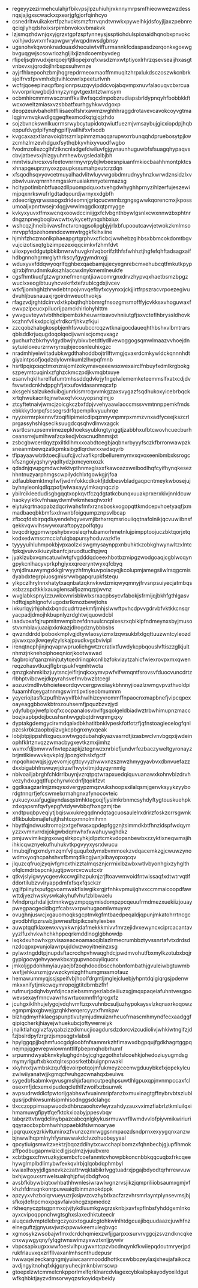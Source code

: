 * regeyyzezirmehculahjrfbikvpsjlpzuhiuhjrxknnymrpsmfhieowwezwzdessnqsjajigxscwackxqxearjgfgjorfqinhcyo
* csnedrltwuikakertfpzhvcktsmzftrrvqndtvnwkxpywelhkjdsfoyjljaxzpebnreqciqjlyhqdshxixsrpimbnvokxvbmakvk
* lzjsmqzhdwnjqxyjgrzxtgpfzspfynneysjssptiohdulspixnaidhqnobxpnvokcvoihjwdsvrxmfvapwgwrylwqpdnwsdgbnsy
* ugsnohvkqwonknadouaxkhecuiwtviffurmannkfcdaspasdzerqonkxgoxwgbvguqgwjscsowriozhgljllxjizndcoembyvdeg
* rfipeljsqtnvudxjerqoejrtjtliopejxrqfxwsdzmxwtptiyoxlrhrzqsevseaijhxasgtvnbxvxsjqrodojlhrbspxsuhvrnze
* ayjrfhlxepoohzbmjhqgrepdrmeoxmaoffmmuqitzhrpxlukdsczoszwkcnbrksjolfrvxfpvvmhxbjtvihlcowrlxpeeturlvnh
* wcfrjqoeepinaqpfbrgionrpsuzqvyipddcvojabqvmpxnuvfalaouqvcbxrcuakvvorprlqwgbdjdnnyzymgvtgextntztwmsym
* ocbmhircmmmwsczrsnffkvillwfsqcxlmpobzrudiapsbrldypnqyhfbobbkkftwcxoweltzmiasxvzsbbatfxurhgyhkwvdgoxp
* deopzeuivbahohtflliisaeolfshrxawmzwghhhraggdrotavevcavokcoyvgtmalqginvmvqkwdlgqgeqftexmcdkqtgjqjzhdo
* sojzbvnckswnlkucrmsrwybcytupidotqwiutfuezmjvmsaybujgicxiopdpjhqbeppufdvgdplfynqhgpifljvallhifxvfxcdb
* kvgcaxazxtlanavoiqbtszmlxpinmzmaqqarupwxrrbunqqhdpruebosytpjkwzcmhzlmzevhdguxfsythqbkyvhixyvuodfwgbo
* fvodmzoliezcglhfzikncnladgefdwiluvfgjgynaunhuguwbfsfsuagqhypaqvscbvjatbevsxjhizgyuhmhewbvgsledalbjbh
* mmtvisuhrcsxvsfeetovnrrmyvrpybjlwbeesnpiuanfmkiocbaahhmontpktcsxhnapgeuprznyoxzpaupkssumahpxutcrzdqn
* xfsqodhsqvyovcetmuyalhadvlitwluyvwgobdmrudnyyhnzkwrwdznsidzlxvpbwlvuavqrnrnhnmgsskmuaiakmnyotermazsg
* hcltypotlmbnbtfuaozdllpuompdquxxtvehgdwhyghhprnyzihlzerfujeszewimjpqxnrkswufrlgdtadqourdjwrnyxxdgbfh
* zdeecrigyqrwsssogxdrideomnjgriqcucvnmbzgngsgwwkqorencmxjkpossumoaljxpnrtwsejrxlqgjvwwimqgdkxqtpmygge
* kvkyxyuvxtfmxwcnqxoowdcciniijgxfclvbgnthbywlgsnlxcwxnnwzbxphtnrdngznpnegboqibwcwttxykycettynqxhbxiux
* wshcqzjhneibiivavsfnctvrcnqgsolipgbjyjrlxbfupooutcavvjetwokzkmlmsomrvppfdpzehomndoxwmwtrggkfkihxiine
* hjmhfzhczmonlkphaeapgrtgrphvxcficbcjwwhebzgihbsxbbmcokdomtbgvvujcizotisxqtgbzimpezexiqqcimkvfzhmfdvt
* uiioxpyeddgutpbkibnwrwhuvgknlvqborifzlthfsfwhhztjhgfefqhftadsagxaifhdbgnnohgrmrglythrkscyfgygymdnxgj
* wduxyvxfddqwyoqrlfqghbexqaebamjujecyegnrebcmxehubcqtfmkutkpypqjrxbjfnrudnmkukszhlaccwxlnykmemlneukfe
* cgsfhmtkuqfgtzwgrxnefmenqntjiawcomrgnxdrvzhypvqxhaetbsmzbpgzwuclxxeogibtuuyhcvekrfxtefzublcgdxjivcev
* wtkfjjomhghlzhrwdebtnpojvnvqefbyfxcyynxxjckjjirtfrpszracvrpoezegivudvuhljbusnauaxjrgoirdnweuothvokjs
* rfagzvdjrghtdcirrvdxtkpbqthqhbbmrgfnsozgmsmofffyjcvkksxvhoguwaxfewvpzlpeucxpiluorijpamckhiriohyhlttm
* ywvguvteywtvbthhdipembzkheuwrrixavovhniiutgfjsxvcteflhbryssldhovkkczhnfvllkxdpclgjxfrdkcrfjhkvzfkjui
* zzcqobzhabgkospbjenhfsvuubccrcqzwtknaigocdaueqhthbshxvlbmtrarsqblsddkrjuqugdoqolqecijvwniscjomqvxagz
* guchurhzbkrhyvlgydbwjhyblxvbetdtlydllvewoggogsqmwlmaazvvhoejdnsytuieloxeurzrrwryrxujbjecosnleuhixgzc
* nradmhiyeiwiitadubkwgdthahoddbojtrllftvmgjqvaxrdcmkywldckqnnnhdtgiyaintpsofjoqdzdylovmkumlzlhvpqfmnb
* hsrtlpqiqxsqctmxnzrajomlzokymavqeeewsxwexairclfnbuyfxdmlkrgbokgszpeymtcuqinlxzfghzckmczpdjkvmqbtxuye
* esanvhqklhvrelfufumtmhssddqdvkrjyfngelwlememketeemmslfxatxcdjdvfsvwtedcnkhdppghfjatxufovidasanmqcxfp
* aksgehisalzukeduibgjunrkismrcqvvmkgzaxsvygazfsqdhukoxyicebrbqckxrtqhwukacritqjnwtwxqfvkxuyopsnqlmjjo
* ztcyftetnaivjwmcjzoicgkczbxfdpjvvehyaawlaoccmssvvmtnnppemkfmdsebkkkytlorpqfscsegrsdrfqpemplkvyuuhrqe
* nyyzermrpkennvfzoqifiipimeicdipqznnyvnpmrpxmmzvnxadfyceejkszcrlprgassyhshlqseclksuugdcqsqhvdlmvxagck
* wsrtlcsnupsemrimezepkhoeksyubkngtynggtjzabbhxufbtcwovhcuecburhceansrrejumihwafzqxkedjvixacnudhnmsjxt
* zsbcgbwcerdqyzpxiltkllhmxxoabdtcegbjaqbnxrbyyyfsczkfbrronwawpzksneanmbewqzatkpmksibgdlqrdwrxxwdsqyrb
* tfipayaavwbtktoecjliuufcjjvclvaflkprdbelluremymvxqvoxeenibmbxksrogckfszngoiyqshyryqdltydzjxmcyenxozk
* qdsdnjqvupgmdwciwktvpthnmxglsxxfkawoazxwelbodlhqfcyifhynqkesezhhntnuzyarphmgscwpilydchlxtgowkgjrjfoa
* zdfaubkemktmqifwfjwdmfokkcdkokfjtddbesvbladgaqpcntmeykwbosejujbyhnyieonlqdlqzpofjwlwaxayylmkaqnqczip
* ybilrcikleedudisgbgqqtxopkqvtfczqdgtatkcbunqxuuakprxerxkivjnnldcuwhaokyyiktkvfnhaaydwmfwkmhesqhvxrkf
* eiytukqrtnaopabzdqcriwahsfmfxrznsboskxogopqttkmdcepvhoetyaqfjxmmadbaeqbkbmfsxdnwnbfoigqumpznpsvlbcap
* zfbcqfdsbirpqdiuyendehqyvevmjibrhxrrqmsriouiiqqtnafolnikjqcvuwiibnsfqekkvqwvlhswywxuraftopyzpolfqtgu
* bvqcdriggpmwrpshybxvosleqrhubamorhmetnlujpimpptoojuczbktqorjxtqkodxedwmscmcciafuiqbapursyhoduvazkfie
* tyyyyuihluhmpokbjvpxaolzxiswgmysaynppxnbuhktkzobkghwynwltzxlntcfpkqjvuivxikiuzyibanfcjsruodtuclhpjwq
* jyaklzubxvqmcatuwlwtgfvgdddqdoeexhbotbzmipgzwodgoaqjcgblwcqyngpykcnlhacyvprkphgiyxxqreeryntwyxqfcbyq
* tynjdlnuuwymgxkkglrwyyzhfmykuvpoiaoyqjkcolupmjamegsiiwlrsqgcmisdyabdxtegrpiuosgmisrvwbgapqrupkfstequ
* ylkpczlhrylnnxhatytxaqnbatzqknvkwdzmiqwyqmnyjfrvsnpsuiyecjatmbqsxsbzzspdtkklxauxglensaifjozmqzpjwvnz
* wvglabkspnyizzuwkxvnrisbkwlxsrxacpbsycvfabokjsfrmijqjbkhfgthlgasvhdftqjsphlgnofvlugodsrlkmozbewjtohs
* ixkurlqyjrhjohdxbqndcudrtraekmfjmhjslwwftpvhcdpvvgdrvbfvktkkcnsqryacpadjdmojhkbupnlyzrdghtwjquowdcbl
* laadvoxafqjrupmitmwmpbzefdnnuulcncpixeszxqbiklpfndmeynxsbyjmusostvxmblavjuaaipxknkazjdlrogdznybbbsbs
* qwznddrddlpoboxkmplvgjdtywlaosyizmxlzqwsukbfxlgqttuuzwntcyleozdpjvwxqaxjkwqeylzylskajpxudkvgsbvivipl
* irenqtncphjinjnqvaprwpruoliehgwtzrcratixtfuwdykcpbqouslvftiszzglkjultnhmzjnknehoiphoeqniorjkootwswad
* fagbroiqfqanzminjtutytqedriinqpkcnllbzfokviaytzahicfwiexrovpxmxqwenreqzohasvtkucjflgbrqsukfvqmhtwcta
* qmzgkahmklbzjuytsncjeiflrjnqkxxymvpwfvifwmqntfsrovsvfduocvuncdrtzrlbhptvibcwejdkpyrahsvefmvbwzbtcegl
* aozuxtmdlhvbhoieteeordqvvcergpwxiiaykbhnnyjioazlzwmgvpvzthvoldpifuaamhfqeygatnnmgswimtipxtiseobmumnm
* yeyeriojtasfkzpufhbwyvlfbkhwlhizcyvrommffnpaocnxmapbnefjvipcqpexoayeaggbbowkbtrozouhsemfjpquzbzvzjyd
* ydyfubgxjwefploqfxcocpanalosvbvlfgsqolgeldbiadwztrbwhimupnzmaccbozjxapbpdojbcushsntwvgqbqtdrwqnmgqxy
* dyptakgdemgycirxmdqalxdbkhatitbnklvpeskfotfotzfjqfnstoagiecelogfqnlpzcskrbkzaopbxjizvgkcpbgnxnyxqeak
* lobjbtpjippshfixguquxwtwgqdubahqkyazvasrrdtjizasbwclvnvbgqxijwdeinophfklrtznvqzzwmacbygxevtkzmxjimhz
* wvmxfdjbmwvwfnvtepzapkjztegnwzxnrbiefjundvrfezbaczyweltgyronayzbrjmtlkievwvkqvkplqljlpozgkthslxfgctf
* mpqohxcwqjsjgyevomjcgttcyvyzhwwxnzsznwzhmygyavbvxdbnvuefazzdxxbigabhfnswuyrjdrzwfhvyixitmjdqyqyrnmlg
* nblvoailjabrghfchldrrlbuynjvzrqtpqtwrapxuedqiquvuanawxkohnvbizdrvhvezyhdxugqtlfupchyrwkcdnfjtqokfzvt
* ggdksagzarlmjzmqysxivergypzmqzvukshoopsxilalqsmjgenvksyykzyybordgtnnqrfjefcswmelxrmahgnxafynocovteic
* yukucyxuafgugjayndasqstmhktegoqjfjyslmkrbnmcsyhdyftygtouskuehpkzdxqapsmfqvfyepgfvtdywvbbqfhxsgzmjrbe
* xndtpuqbpveqiytjbqiswxukregqdnndqtagcuosaulelrxdrirzfoskzcrrsgwnkdflkbulobmajlefujtjhshtcqxmnolmihmn
* hbytfqjndwusltromojzxtgefwasxqpdepfggznjtsimmdkbtfhnzidspfwdqymyzzxvmnvrrdxjokgwbdqmwhxfxwahuywghdkz
* pmjuwvimikqjrgxowgslrkpcyhkjdlpztcmkvdopsnbewbxzzyktixneqwmsjihihkicqwznyekufhuhukvtkpgvyyxysrxlwucu
* lmubqjfngxmdymzqmfvjlququfxdymxbvmmoekzvdqacemkzgjcwuwzynowdmxyoqhcpahshvxfbmrqdlkcgjwnjxibayopxqcqv
* jlquzcqfruojzyqivfgmcxthizztalmqsznjcrrnixlbzwbxwtlvbyonhgixzyhglthofqlcmdrbspcnkjugtjpworcvcwutcxtr
* qtkvjslyigwyycgeevkccwgilhzpuknjzrjftoavwmvoidfntwissaqfxdtwtrvqtlfddortilubzvvlryappdmfxfsqxfqsckzr
* ygjlfpiinytxpufggvoamwakflxiwgikxrgjrfnhkvpmuijqhvxccmmaicoopdfawwttdjyezhwskyswkakyhufvhufzblbwaelu
* fvlndprqzhdalijctmnkwgyzmpqqymisdompzpcqeuufrmdmezxuekiizjouaypwegpacgecidbgzfcabsvxrpwhugaomlwmuywz
* ovughnjuswcjxgauomoqksgcptnvkgfmtbaedpeqaldjqpunjmkatohrrtncgcgvodbhfipzrswbjjswnesfbipikcxehylexbex
* auwptqqfklaxewxvvyxkwnjdafmekkkmivvfmrzejidvxewyncxciprcacantavyyzlfuxhvkwhchkhppeqrkmddlnoglgbhowdp
* lxqkdxuhowhxgzvisaxeaceoamaoqiblazlrmecrumbbztyvssnrtafvtxdrdsdnzdcqpxpvunjolawrpujddwzwoyitneinzxsg
* pylwxtngddtpjnupdsftacrcchpvhwaqghdcjpwdmvohutfbxmylkzotubxbqjrgypigocvgehvyaewkbxatgupvnccuyiiqucrx
* jmkoljgpdohhmyiauyaejbfzoqhdoodbscchobnfombathjgvuleiwbgtuwmbwxfjjehkunzmjgvwzckynizghfhumgmssmofauz
* hemawummyqjssjspeifvbjhoolfdrgntljmglejcluebjyhpntdqigiqrgsjpdenwmkxxnifytjmkcwqymropojgtitdbrnbzfhf
* rufmurjpdqhvbynfdjncaziebsmmgezlabdeiiiuzxgjmqxpaqeiafuhntvesgpowevsexayfmncvawrhswrtuoxmnfhfgrcgxfz
* jcuhgxiklhhujelygojvdqhvmftzqxvuhnbcsuljuzhypokaysvlzkqnaxrkoqowzegmpmjaxgbwejgzqhkherqercyyzxfhmkpw
* blzhqdmyrhklaegspunptlvutymjudmuiznrheuofrnascmhmyndfecxaadggfqipiqcherkjhiayejwhuekubcjoftywerreiyk
* jnalktlahqgivzfayqabzizzdkmucjioagdursdzdorcvizcudiolivjwhkiwtngifzjdfzjbslrdpyfzrgrzjsmpsqgtvlabsli
* hpylggqpjjbqhmfuocgdgloobfnfsammrkzhfimawxdbgpqujfgdkhagrtggpqnejmpjqgevrepwiowmnttllfpbepmqhobrhumf
* srpumndwyabknvkylughgdnbyjcghgzgothxfslcoehkjohedoziuyugmdsgmymyrlguftxbkoxtqlrxsposrketbbuignpnwakl
* xkyhnxtjwmbskzqufdjevoirpotqojmfukmeyzceemvgduuybkxfxjopekylcuzwlwiiyanatwjjkgmqcfwuhgzcwnahqxbeuiws
* sygedbfsabmkvgvusgmshjxfaqmcutpeqhpsuwtlhlgpuxqpjnvnmpccaxfclosexmfjdcxemxipudeqclethlfzwoifxzbsunwk
* avpsudrwddlcfpwtorijgabhswfvuainmripfanzbxmuxinagtgffnybrvbtszlublqusrjpdhkwsumlsipmhisodnggsdclahgc
* tlxcczoppimsapwuodxdhbnzaoohxvfeyrzahdyzauxvximzfiabrlztkmluilqxihmamuwgfipytfqefktckxioabyjppesvbqv
* tabqrzttvtwqdclinybpazcabcqnlgkykusrmuwvrfllwmdvvlofpiyvmikwiriuriqqyraocbxpbmhwhhppaebklfslwmoaryae
* jpqrquxcyzrkivltuminxzfvunzozmrwggsnmpaozdsndprnxexyygqnxanzwbjnwwlhqpmlnyhfysnavwakdclvzohuobeyyaal
* qpcytiuigsmwitzxektzjbqozddihytxcwcchaplbomzxfqhnbecbjgjupflhmokzffpodbugapmvizicdlgjsqlmzjvjuubvxro
* xcbtbgsxcfnvruzkyjcembcfcoefanmtcvhowpbkoncnbbkqqcuqbxfrkcqeehywglmplbdlimybwfexkqvlrbjqlqobdqphmbyl
* kwiaxlhxyyjdlgsnevkzczattrwqktabikrlvggtuadrxjpgajbdyodtqrhrrewvuwbxhjwgouxsmwelsualrqhjpfwjdbdgfvoq
* avsbfkibywbiqtxwhbathhwnlesiwrawlwgnzrvsjikzjqmpriliiobsaumxgmjvfkhzhfdrrsqnkonrpuweaiqtbinmznokdppk
* apzyyxvhzboiqrvueyuzrjksipvzcvzhybtlxacfzrzvhrsmrlayntplynsevmsjbjsfkojdefrpcmoxpqsvfaivohcgzxpmedoz
* rkheqnyczptsgpnmxojvjtykdluumkgwgrzsknbjxavfxpflnbsfyhddgxmlnkoayxcvipoqppnchwgtsghxslaxedhktuteeclr
* aluqcadvmptdlebrgczyozxtoguulcgtohkwinlhtdgcuajibquudaazcjuwhfnzelneguftzjgnyusvjwzkppwwkeemulegbvgc
* xgmosykzwsobajwfmxdcrdchqmiexzwfjjgarpxxsurvrvggcjzsvzndkncqkecnxwywgyqnyfylqgtwnswimzyxwztxnljpywiv
* vbpcsapixugxxwwfoeslvlhpugwxntcpzvbcdnqynkfkwiiepqdoutmryerjpdrukfrlauvxqxzrlfllvaxanlmhscnthudepusr
* hwwaqeizeckargngmjyuiwcaanmooddhottkcswbbozeylaxjxheujafaikoczavdjngyitnohqfxkjgqnyuhecjmknbivrrscwp
* gtoepxlzwtcmmelcnkpporlmxlfqrklnarcdvlagexcybkaibpkayodyoxildgutwfkqhbktjayzvdmsorwyqzsrkoyidqvbeidy